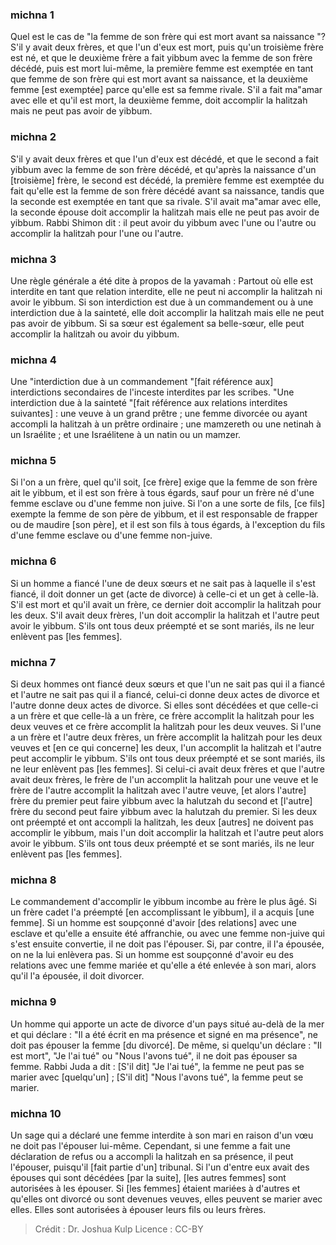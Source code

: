 
### michna 1
Quel est le cas de "la femme de son frère qui est mort avant sa naissance "? S'il y avait deux frères, et que l'un d'eux est mort, puis qu'un troisième frère est né, et que le deuxième frère a fait yibbum avec la femme de son frère décédé, puis est mort lui-même, la première femme est exemptée en tant que femme de son frère qui est mort avant sa naissance, et la deuxième femme [est exemptée] parce qu'elle est sa femme rivale. S'il a fait ma"amar avec elle et qu'il est mort, la deuxième femme, doit accomplir la halitzah mais ne peut pas avoir de yibbum.

### michna 2
S'il y avait deux frères et que l'un d'eux est décédé, et que le second a fait yibbum avec la femme de son frère décédé, et qu'après la naissance d'un [troisième] frère, le second est décédé, la première femme est exemptée du fait qu'elle est la femme de son frère décédé avant sa naissance, tandis que la seconde est exemptée en tant que sa rivale. S'il avait ma"amar avec elle, la seconde épouse doit accomplir la halitzah mais elle ne peut pas avoir de yibbum. Rabbi Shimon dit : il peut avoir du yibbum avec l'une ou l'autre ou accomplir la halitzah pour l'une ou l'autre.

### michna 3
Une règle générale a été dite à propos de la yavamah : Partout où elle est interdite en tant que relation interdite, elle ne peut ni accomplir la halitzah ni avoir le yibbum. Si son interdiction est due à un commandement ou à une interdiction due à la sainteté, elle doit accomplir la halitzah mais elle ne peut pas avoir de yibbum. Si sa sœur est également sa belle-sœur, elle peut accomplir la halitzah ou avoir du yibbum.

### michna 4
Une "interdiction due à un commandement "[fait référence aux] interdictions secondaires de l'inceste interdites par les scribes. "Une interdiction due à la sainteté "[fait référence aux relations interdites suivantes] : une veuve à un grand prêtre ; une femme divorcée ou ayant accompli la halitzah à un prêtre ordinaire ; une mamzereth ou une netinah à un Israélite ; et une Israélitene à un natin ou un mamzer.

### michna 5
Si l'on a un frère, quel qu'il soit, [ce frère] exige que la femme de son frère ait le yibbum, et il est son frère à tous égards, sauf pour un frère né d'une femme esclave ou d'une femme non juive. Si l'on a une sorte de fils, [ce fils] exempte la femme de son père de yibbum, et il est responsable de frapper ou de maudire [son père], et il est son fils à tous égards, à l'exception du fils d'une femme esclave ou d'une femme non-juive.

### michna 6
Si un homme a fiancé l'une de deux sœurs et ne sait pas à laquelle il s'est fiancé, il doit donner un get (acte de divorce) à celle-ci et un get à celle-là. S'il est mort et qu'il avait un frère, ce dernier doit accomplir la halitzah pour les deux. S'il avait deux frères, l'un doit accomplir la halitzah et l'autre peut avoir le yibbum. S'ils ont tous deux préempté et se sont mariés, ils ne leur enlèvent pas [les femmes].

### michna 7
Si deux hommes ont fiancé deux sœurs et que l'un ne sait pas qui il a fiancé et l'autre ne sait pas qui il a fiancé, celui-ci donne deux actes de divorce et l'autre donne deux actes de divorce. Si elles sont décédées et que celle-ci a un frère et que celle-là a un frère, ce frère accomplit la halitzah pour les deux veuves et ce frère accomplit la halitzah pour les deux veuves. Si l'une a un frère et l'autre deux frères, un frère accomplit la halitzah pour les deux veuves et [en ce qui concerne] les deux, l'un accomplit la halitzah et l'autre peut accomplir le yibbum. S'ils ont tous deux préempté et se sont mariés, ils ne leur enlèvent pas [les femmes]. Si celui-ci avait deux frères et que l'autre avait deux frères, le frère de l'un accomplit la halitzah pour une veuve et le frère de l'autre accomplit la halitzah avec l'autre veuve, [et alors l'autre] frère du premier peut faire yibbum avec la halutzah du second et [l'autre] frère du second peut faire yibbum avec la halutzah du premier. Si les deux ont préempté et ont accompli la halitzah, les deux [autres] ne doivent pas accomplir le yibbum, mais l'un doit accomplir la halitzah et l'autre peut alors avoir le yibbum. S'ils ont tous deux préempté et se sont mariés, ils ne leur enlèvent pas [les femmes].

### michna 8
Le commandement d'accomplir le yibbum incombe au frère le plus âgé. Si un frère cadet l'a préempté [en accomplissant le yibbum], il a acquis [une femme]. Si un homme est soupçonné d'avoir [des relations] avec une esclave et qu'elle a ensuite été affranchie, ou avec une femme non-juive qui s'est ensuite convertie, il ne doit pas l'épouser. Si, par contre, il l'a épousée, on ne la lui enlèvera pas. Si un homme est soupçonné d'avoir eu des relations avec une femme mariée et qu'elle a été enlevée à son mari, alors qu'il l'a épousée, il doit divorcer.

### michna 9
Un homme qui apporte un acte de divorce d'un pays situé au-delà de la mer et qui déclare : "Il a été écrit en ma présence et signé en ma présence", ne doit pas épouser la femme [du divorcé]. De même, si quelqu'un déclare : "Il est mort", "Je l'ai tué" ou "Nous l'avons tué", il ne doit pas épouser sa femme. Rabbi Juda a dit : [S'il dit] "Je l'ai tué", la femme ne peut pas se marier avec [quelqu'un] ; [S'il dit] "Nous l'avons tué", la femme peut se marier.

### michna 10
Un sage qui a déclaré une femme interdite à son mari en raison d'un vœu ne doit pas l'épouser lui-même. Cependant, si une femme a fait une déclaration de refus ou a accompli la halitzah en sa présence, il peut l'épouser, puisqu'il [fait partie d'un] tribunal. Si l'un d'entre eux avait des épouses qui sont décédées [par la suite], [les autres femmes] sont autorisées à les épouser. Si [les femmes] étaient mariées à d'autres et qu'elles ont divorcé ou sont devenues veuves, elles peuvent se marier avec elles. Elles sont autorisées à épouser leurs fils ou leurs frères.

>Crédit : Dr. Joshua Kulp
>Licence : CC-BY